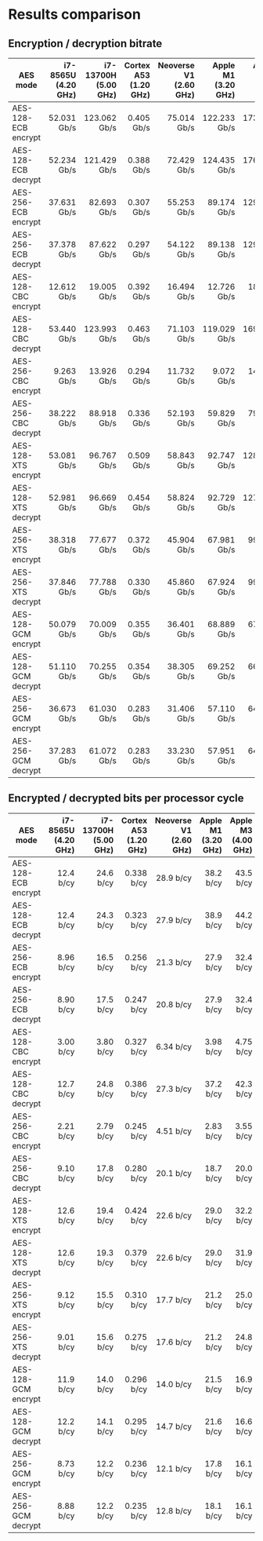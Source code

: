 # Results comparison

## Encryption / decryption bitrate

| AES mode            | i7-8565U<br/>(4.20 GHz) | i7-13700H<br/>(5.00 GHz) | Cortex A53<br/>(1.20 GHz) | Neoverse V1<br/>(2.60 GHz) | Apple M1<br/>(3.20 GHz) | Apple M3<br/>(4.00 GHz) |
| ------------------- | ----------------------: | -----------------------: | ------------------------: | -------------------------: | ----------------------: | ----------------------: |
| AES-128-ECB encrypt |             52.031 Gb/s |             123.062 Gb/s |                0.405 Gb/s |                75.014 Gb/s |            122.233 Gb/s |            173.933 Gb/s |
| AES-128-ECB decrypt |             52.234 Gb/s |             121.429 Gb/s |                0.388 Gb/s |                72.429 Gb/s |            124.435 Gb/s |            176.807 Gb/s |
| AES-256-ECB encrypt |             37.631 Gb/s |              82.693 Gb/s |                0.307 Gb/s |                55.253 Gb/s |             89.174 Gb/s |            129.742 Gb/s |
| AES-256-ECB decrypt |             37.378 Gb/s |              87.622 Gb/s |                0.297 Gb/s |                54.122 Gb/s |             89.138 Gb/s |            129.641 Gb/s |
| AES-128-CBC encrypt |             12.612 Gb/s |              19.005 Gb/s |                0.392 Gb/s |                16.494 Gb/s |             12.726 Gb/s |             18.987 Gb/s |
| AES-128-CBC decrypt |             53.440 Gb/s |             123.993 Gb/s |                0.463 Gb/s |                71.103 Gb/s |            119.029 Gb/s |            169.198 Gb/s |
| AES-256-CBC encrypt |              9.263 Gb/s |              13.926 Gb/s |                0.294 Gb/s |                11.732 Gb/s |              9.072 Gb/s |             14.189 Gb/s |
| AES-256-CBC decrypt |             38.222 Gb/s |              88.918 Gb/s |                0.336 Gb/s |                52.193 Gb/s |             59.829 Gb/s |             79.934 Gb/s |
| AES-128-XTS encrypt |             53.081 Gb/s |              96.767 Gb/s |                0.509 Gb/s |                58.843 Gb/s |             92.747 Gb/s |            128.795 Gb/s |
| AES-128-XTS decrypt |             52.981 Gb/s |              96.669 Gb/s |                0.454 Gb/s |                58.824 Gb/s |             92.729 Gb/s |            127.541 Gb/s |
| AES-256-XTS encrypt |             38.318 Gb/s |              77.677 Gb/s |                0.372 Gb/s |                45.904 Gb/s |             67.981 Gb/s |             99.917 Gb/s |
| AES-256-XTS decrypt |             37.846 Gb/s |              77.788 Gb/s |                0.330 Gb/s |                45.860 Gb/s |             67.924 Gb/s |             99.182 Gb/s |
| AES-128-GCM encrypt |             50.079 Gb/s |              70.009 Gb/s |                0.355 Gb/s |                36.401 Gb/s |             68.889 Gb/s |             67.512 Gb/s |
| AES-128-GCM decrypt |             51.110 Gb/s |              70.255 Gb/s |                0.354 Gb/s |                38.305 Gb/s |             69.252 Gb/s |             66.442 Gb/s |
| AES-256-GCM encrypt |             36.673 Gb/s |              61.030 Gb/s |                0.283 Gb/s |                31.406 Gb/s |             57.110 Gb/s |             64.237 Gb/s |
| AES-256-GCM decrypt |             37.283 Gb/s |              61.072 Gb/s |                0.283 Gb/s |                33.230 Gb/s |             57.951 Gb/s |             64.553 Gb/s |

## Encrypted / decrypted bits per processor cycle

| AES mode            | i7-8565U<br/>(4.20 GHz) | i7-13700H<br/>(5.00 GHz) | Cortex A53<br/>(1.20 GHz) | Neoverse V1<br/>(2.60 GHz) | Apple M1<br/>(3.20 GHz) | Apple M3<br/>(4.00 GHz) |
| ------------------- | ----------------------: | -----------------------: | ------------------------: | -------------------------: | ----------------------: | ----------------------: |
| AES-128-ECB encrypt |               12.4 b/cy |                24.6 b/cy |                0.338 b/cy |                  28.9 b/cy |               38.2 b/cy |               43.5 b/cy |
| AES-128-ECB decrypt |               12.4 b/cy |                24.3 b/cy |                0.323 b/cy |                  27.9 b/cy |               38.9 b/cy |               44.2 b/cy |
| AES-256-ECB encrypt |               8.96 b/cy |                16.5 b/cy |                0.256 b/cy |                  21.3 b/cy |               27.9 b/cy |               32.4 b/cy |
| AES-256-ECB decrypt |               8.90 b/cy |                17.5 b/cy |                0.247 b/cy |                  20.8 b/cy |               27.9 b/cy |               32.4 b/cy |
| AES-128-CBC encrypt |               3.00 b/cy |                3.80 b/cy |                0.327 b/cy |                  6.34 b/cy |               3.98 b/cy |               4.75 b/cy |
| AES-128-CBC decrypt |               12.7 b/cy |                24.8 b/cy |                0.386 b/cy |                  27.3 b/cy |               37.2 b/cy |               42.3 b/cy |
| AES-256-CBC encrypt |               2.21 b/cy |                2.79 b/cy |                0.245 b/cy |                  4.51 b/cy |               2.83 b/cy |               3.55 b/cy |
| AES-256-CBC decrypt |               9.10 b/cy |                17.8 b/cy |                0.280 b/cy |                  20.1 b/cy |               18.7 b/cy |               20.0 b/cy |
| AES-128-XTS encrypt |               12.6 b/cy |                19.4 b/cy |                0.424 b/cy |                  22.6 b/cy |               29.0 b/cy |               32.2 b/cy |
| AES-128-XTS decrypt |               12.6 b/cy |                19.3 b/cy |                0.379 b/cy |                  22.6 b/cy |               29.0 b/cy |               31.9 b/cy |
| AES-256-XTS encrypt |               9.12 b/cy |                15.5 b/cy |                0.310 b/cy |                  17.7 b/cy |               21.2 b/cy |               25.0 b/cy |
| AES-256-XTS decrypt |               9.01 b/cy |                15.6 b/cy |                0.275 b/cy |                  17.6 b/cy |               21.2 b/cy |               24.8 b/cy |
| AES-128-GCM encrypt |               11.9 b/cy |                14.0 b/cy |                0.296 b/cy |                  14.0 b/cy |               21.5 b/cy |               16.9 b/cy |
| AES-128-GCM decrypt |               12.2 b/cy |                14.1 b/cy |                0.295 b/cy |                  14.7 b/cy |               21.6 b/cy |               16.6 b/cy |
| AES-256-GCM encrypt |               8.73 b/cy |                12.2 b/cy |                0.236 b/cy |                  12.1 b/cy |               17.8 b/cy |               16.1 b/cy |
| AES-256-GCM decrypt |               8.88 b/cy |                12.2 b/cy |                0.235 b/cy |                  12.8 b/cy |               18.1 b/cy |               16.1 b/cy |
